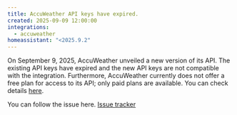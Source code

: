 ```yaml
---
title: AccuWeather API keys have expired.
created: 2025-09-09 12:00:00
integrations:
  - accuweather
homeassistant: "<2025.9.2"
---
```


On September 9, 2025, AccuWeather unveiled a new version of its API. The existing API keys have expired and the new API keys are not compatible with the integration. Furthermore, AccuWeather currently does not offer a free plan for access to its API; only paid plans are available. You can check details [here](https://developer.accuweather.com/pricing).


You can follow the issue here.
[Issue tracker](https://github.com/home-assistant/core/issues/149554)

